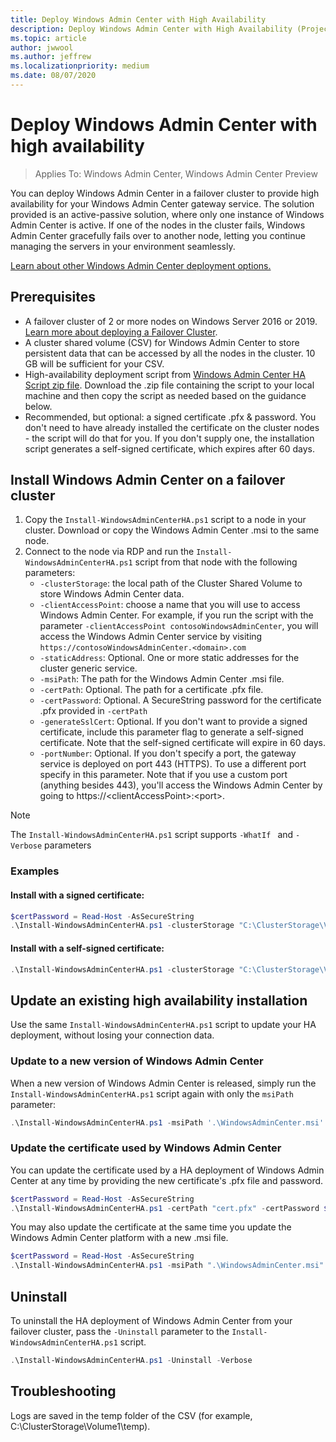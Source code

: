 ```yaml
---
title: Deploy Windows Admin Center with High Availability
description: Deploy Windows Admin Center with High Availability (Project Honolulu)
ms.topic: article
author: jwwool
ms.author: jeffrew
ms.localizationpriority: medium
ms.date: 08/07/2020
---
```


# Deploy Windows Admin Center with high availability

>Applies To: Windows Admin Center, Windows Admin Center Preview

You can deploy Windows Admin Center in a failover cluster to provide high availability for your Windows Admin Center gateway service. The solution provided is an active-passive solution, where only one instance of Windows Admin Center is active. If one of the nodes in the cluster fails, Windows Admin Center gracefully fails over to another node, letting you continue managing the servers in your environment seamlessly.

[Learn about other Windows Admin Center deployment options.](../plan/installation-options.md)

## Prerequisites

- A failover cluster of 2 or more nodes on Windows Server 2016 or 2019. [Learn more about deploying a Failover Cluster](../../../failover-clustering/failover-clustering-overview.md).
- A cluster shared volume (CSV) for Windows Admin Center to store persistent data that can be accessed by all the nodes in the cluster. 10 GB will be sufficient for your CSV.
- High-availability deployment script from [Windows Admin Center HA Script zip file](https://aka.ms/WACHAScript). Download the .zip file containing the script to your local machine and then copy the script as needed based on the guidance below.
- Recommended, but optional: a signed certificate .pfx & password. You don't need to have already installed the certificate on the cluster nodes - the script will do that for you. If you don't supply one, the installation script generates a self-signed certificate, which expires after 60 days.

## Install Windows Admin Center on a failover cluster

1. Copy the ```Install-WindowsAdminCenterHA.ps1``` script to a node in your cluster. Download or copy the Windows Admin Center .msi to the same node.
2. Connect to the node via RDP and run the ```Install-WindowsAdminCenterHA.ps1``` script from that node with the following parameters:
    - `-clusterStorage`: the local path of the Cluster Shared Volume to store Windows Admin Center data.
    - `-clientAccessPoint`: choose a name that you will use to access Windows Admin Center. For example, if you run the script with the parameter `-clientAccessPoint contosoWindowsAdminCenter`, you will access the Windows Admin Center service by visiting `https://contosoWindowsAdminCenter.<domain>.com`
    - `-staticAddress`: Optional. One or more static addresses for the cluster generic service.
    - `-msiPath`: The path for the Windows Admin Center .msi file.
    - `-certPath`: Optional. The path for a certificate .pfx file.
    - `-certPassword`: Optional. A SecureString password for the certificate .pfx provided in `-certPath`
    - `-generateSslCert`: Optional. If you don't want to provide a signed certificate, include this parameter flag to generate a self-signed certificate. Note that the self-signed certificate will expire in 60 days.
    - `-portNumber`: Optional. If you don't specify a port, the gateway service is deployed on port 443 (HTTPS). To use a different port specify in this parameter. Note that if you use a custom port (anything besides 443), you'll access the Windows Admin Center by going to https://\<clientAccessPoint\>:\<port\>.

> [!NOTE]
> The ```Install-WindowsAdminCenterHA.ps1``` script supports ```-WhatIf ``` and ```-Verbose``` parameters

### Examples

#### Install with a signed certificate:

```powershell
$certPassword = Read-Host -AsSecureString
.\Install-WindowsAdminCenterHA.ps1 -clusterStorage "C:\ClusterStorage\Volume1" -clientAccessPoint "contoso-ha-gateway" -msiPath ".\WindowsAdminCenter.msi" -certPath "cert.pfx" -certPassword $certPassword -Verbose
```

#### Install with a self-signed certificate:

```powershell
.\Install-WindowsAdminCenterHA.ps1 -clusterStorage "C:\ClusterStorage\Volume1" -clientAccessPoint "contoso-ha-gateway" -msiPath ".\WindowsAdminCenter.msi" -generateSslCert -Verbose
```

## Update an existing high availability installation

Use the same ```Install-WindowsAdminCenterHA.ps1``` script to update your HA deployment, without losing your connection data.

### Update to a new version of Windows Admin Center

When a new version of Windows Admin Center is released, simply run the ```Install-WindowsAdminCenterHA.ps1``` script again with only the ```msiPath``` parameter:

```powershell
.\Install-WindowsAdminCenterHA.ps1 -msiPath '.\WindowsAdminCenter.msi' -Verbose
```

### Update the certificate used by Windows Admin Center

You can update the certificate used by a HA deployment of Windows Admin Center at any time by providing the new certificate's .pfx file and password.

```powershell
$certPassword = Read-Host -AsSecureString
.\Install-WindowsAdminCenterHA.ps1 -certPath "cert.pfx" -certPassword $certPassword -Verbose
```

You may also update the certificate at the same time you update the Windows Admin Center platform with a new .msi file.

```powershell
$certPassword = Read-Host -AsSecureString
.\Install-WindowsAdminCenterHA.ps1 -msiPath ".\WindowsAdminCenter.msi" -certPath "cert.pfx" -certPassword $certPassword -Verbose
```

## Uninstall

To uninstall the HA deployment of Windows Admin Center from your failover cluster, pass the ```-Uninstall``` parameter to the ```Install-WindowsAdminCenterHA.ps1``` script.

```powershell
.\Install-WindowsAdminCenterHA.ps1 -Uninstall -Verbose
```

## Troubleshooting

Logs are saved in the temp folder of the CSV (for example, C:\ClusterStorage\Volume1\temp).